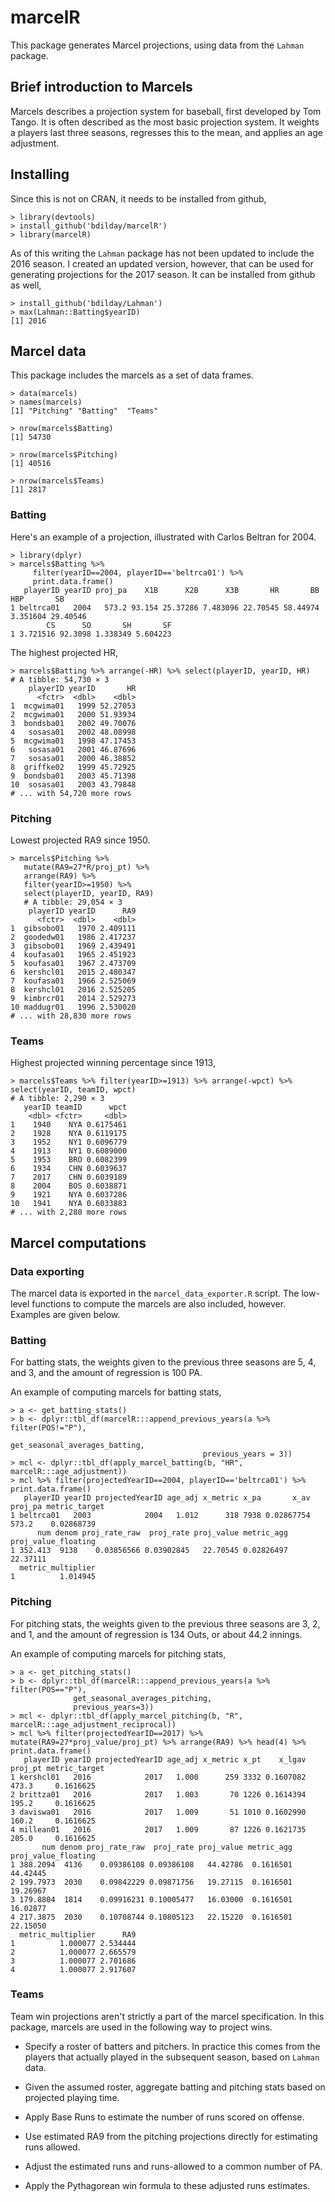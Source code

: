 # marcelR

This package generates Marcel projections, using data from the `Lahman` package. 

## Brief introduction to Marcels

Marcels describes a projection system for baseball, first developed by Tom Tango. It is often described as the most basic projection system. It weights a players last three seasons, regresses this to the mean, and applies an age adjustment.

## Installing 

Since this is not on CRAN, it needs to be installed from github,

``` {r}
> library(devtools)
> install_github('bdilday/marcelR')
> library(marcelR)
```

As of this writing the `Lahman` package has not been updated to include the 2016 season. I created an updated version, however, that can be used for generating projections for the 2017 season. It can be installed from github as well,

``` {r}
> install_github('bdilday/Lahman')
> max(Lahman::Batting$yearID)
[1] 2016
```

## Marcel data

This package includes the marcels as a set of data frames.

``` {r}
> data(marcels)
> names(marcels)
[1] "Pitching" "Batting"  "Teams"   

> nrow(marcels$Batting)
[1] 54730

> nrow(marcels$Pitching)
[1] 40516

> nrow(marcels$Teams)
[1] 2817

```

### Batting

Here's an example of a projection, illustrated with Carlos Beltran for 2004.

``` {r}
> library(dplyr)
> marcels$Batting %>% 
     filter(yearID==2004, playerID=='beltrca01') %>% 
     print.data.frame()
   playerID yearID proj_pa    X1B      X2B      X3B       HR       BB      HBP       SB
1 beltrca01   2004   573.2 93.154 25.37286 7.483096 22.70545 58.44974 3.351604 29.40546
        CS      SO       SH       SF
1 3.721516 92.3098 1.338349 5.604223
```

The highest projected HR,

``` {r}
> marcels$Batting %>% arrange(-HR) %>% select(playerID, yearID, HR)
# A tibble: 54,730 × 3
    playerID yearID       HR
      <fctr>  <dbl>    <dbl>
1  mcgwima01   1999 52.27053
2  mcgwima01   2000 51.93934
3  bondsba01   2002 49.70076
4   sosasa01   2002 48.08998
5  mcgwima01   1998 47.17453
6   sosasa01   2001 46.87696
7   sosasa01   2000 46.38852
8  griffke02   1999 45.72925
9  bondsba01   2003 45.71398
10  sosasa01   2003 43.79848
# ... with 54,720 more rows
```

### Pitching

Lowest projected RA9 since 1950.

``` {r}
> marcels$Pitching %>% 
   mutate(RA9=27*R/proj_pt) %>% 
   arrange(RA9) %>% 
   filter(yearID>=1950) %>% 
   select(playerID, yearID, RA9)
   # A tibble: 29,054 × 3
    playerID yearID      RA9
      <fctr>  <dbl>    <dbl>
1  gibsobo01   1970 2.409111
2  goodedw01   1986 2.417237
3  gibsobo01   1969 2.439491
4  koufasa01   1965 2.451923
5  koufasa01   1967 2.473709
6  kershcl01   2015 2.480347
7  koufasa01   1966 2.525069
8  kershcl01   2016 2.525205
9  kimbrcr01   2014 2.529273
10 maddugr01   1996 2.530020
# ... with 28,830 more rows
```

### Teams

Highest projected winning percentage since 1913,
``` {r}
> marcels$Teams %>% filter(yearID>=1913) %>% arrange(-wpct) %>% select(yearID, teamID, wpct)
# A tibble: 2,290 × 3
   yearID teamID      wpct
    <dbl> <fctr>     <dbl>
1    1940    NYA 0.6175461
2    1928    NYA 0.6119175
3    1952    NY1 0.6096779
4    1913    NY1 0.6089000
5    1953    BRO 0.6082399
6    1934    CHN 0.6039637
7    2017    CHN 0.6039189
8    2004    BOS 0.6038871
9    1921    NYA 0.6037286
10   1941    NYA 0.6033883
# ... with 2,280 more rows
```

## Marcel computations

### Data exporting

The marcel data is exported in the `marcel_data_exporter.R` script. The low-level functions to compute the marcels are also included, however. Examples are given below.

### Batting

For batting stats, the weights given to the previous three seasons are 5, 4, and 3, and the amount of regression is 100 PA. 

An example of computing marcels for batting stats,


``` {r}
> a <- get_batting_stats()
> b <- dplyr::tbl_df(marcelR:::append_previous_years(a %>% filter(POS!="P"), 
                                           get_seasonal_averages_batting, 
                                           previous_years = 3))
> mcl <- dplyr::tbl_df(apply_marcel_batting(b, "HR", marcelR:::age_adjustment))
> mcl %>% filter(projectedYearID==2004, playerID=='beltrca01') %>% print.data.frame()
   playerID yearID projectedYearID age_adj x_metric x_pa       x_av proj_pa metric_target
1 beltrca01   2003            2004   1.012      318 7938 0.02867754   573.2    0.02868739
      num denom proj_rate_raw  proj_rate proj_value metric_agg proj_value_floating
1 352.413  9138    0.03856566 0.03902845   22.70545 0.02826497            22.37111
  metric_multiplier
1          1.014945
```

### Pitching

For pitching stats, the weights given to the previous three seasons are 3, 2, and 1, and the amount of regression is 134 Outs, or about 44.2 innings.

An example of computing marcels for pitching stats,

``` {r}
> a <- get_pitching_stats()
> b <- dplyr::tbl_df(marcelR:::append_previous_years(a %>% filter(POS=="P"), 
              get_seasonal_averages_pitching, 
              previous_years=3))
> mcl <- dplyr::tbl_df(apply_marcel_pitching(b, "R", marcelR:::age_adjustment_reciprocal))
> mcl %>% filter(projectedYearID==2017) %>% mutate(RA9=27*proj_value/proj_pt) %>% arrange(RA9) %>% head(4) %>% print.data.frame()
   playerID yearID projectedYearID age_adj x_metric x_pt    x_lgav proj_pt metric_target
1 kershcl01   2016            2017   1.000      259 3332 0.1607082   473.3     0.1616625
2 brittza01   2016            2017   1.003       70 1226 0.1614394   195.2     0.1616625
3 daviswa01   2016            2017   1.009       51 1010 0.1602990   160.2     0.1616625
4 millean01   2016            2017   1.009       87 1226 0.1621735   205.0     0.1616625
       num denom proj_rate_raw  proj_rate proj_value metric_agg proj_value_floating
1 388.2094  4136    0.09386108 0.09386108   44.42786  0.1616501            44.42445
2 199.7973  2030    0.09842229 0.09871756   19.27115  0.1616501            19.26967
3 179.8804  1814    0.09916231 0.10005477   16.03000  0.1616501            16.02877
4 217.3875  2030    0.10708744 0.10805123   22.15220  0.1616501            22.15050
  metric_multiplier      RA9
1          1.000077 2.534444
2          1.000077 2.665579
3          1.000077 2.701686
4          1.000077 2.917607
```
  
### Teams

Team win projections aren't strictly a part of the marcel specification. In this package, marcels are used in the following way to project wins.

* Specify a roster of batters and pitchers. In practice this comes from the players that actually played in the subsequent season, based on `Lahman` data.

* Given the assumed roster, aggregate batting and pitching stats based on projected playing time.

* Apply Base Runs to estimate the number of runs scored on offense.

* Use estimated RA9 from the pitching projections directly for estimating runs allowed.

* Adjust the estimated runs and runs-allowed to a common number of PA.

* Apply the Pythagorean win formula to these adjusted runs estimates.

